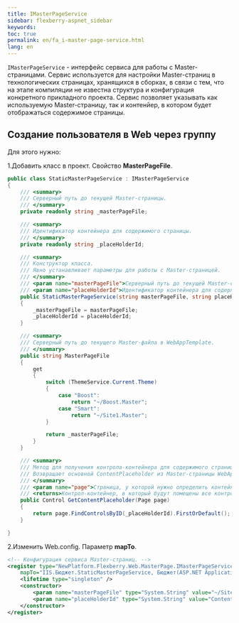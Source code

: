 ```yaml
---
title: IMasterPageService
sidebar: flexberry-aspnet_sidebar
keywords: 
toc: true
permalink: en/fa_i-master-page-service.html
lang: en
---
```


`IMasterPageService` - интерфейс сервиса для работы с Master-страницами.
Сервис используется для настройки Master-страниц в технологических страницах, хранящихся в сборках, в связи с тем, что на этапе компиляции не известна структура и конфигурация конкретного прикладного проекта. Сервис позволяет указывать как используемую Master-страницу, так и контенйер, в котором будет отображаться содержимое страницы.

## Создание пользователя в Web через группу

Для этого нужно:

1.Добавить класс в проект. Свойство **MasterPageFile**.

```csharp
public class StaticMasterPageService : IMasterPageService
{
    /// <summary>
    /// Серверный путь до текущей Master-страницы.
    /// </summary>
    private readonly string _masterPageFile;

    /// <summary>
    /// Идентификатор контейнера для содержимого страницы.
    /// </summary>
    private readonly string _placeHolderId;

    /// <summary>
    /// Конструктор класса.
    /// Явно устанавливает параметры для работы с Master-страницей.
    /// </summary>
    /// <param name="masterPageFile">Серверный путь до текущей Master-страницы.</param>
    /// <param name="placeHolderId">Идентификатор контейнера для содержимого страницы.</param>
    public StaticMasterPageService(string masterPageFile, string placeHolderId)
    {
        _masterPageFile = masterPageFile;
        _placeHolderId = placeHolderId;
    }

    /// <summary>
    /// Серверный путь до текущего Master-файла в WebAppTemplate.
    /// </summary>
    public string MasterPageFile
    {
        get
        {
            switch (ThemeService.Current.Theme)
            {
                case "Boost":
                    return "~/Boost.Master";
                case "Smart":
                    return "~/Site1.Master";
            }

            return _masterPageFile; 
        }
    }

    /// <summary>
    /// Метод для получения контрола-контейнера для содержимого страницы.
    /// Возвращает основной ContentPlaceholder из Master-страницы WebAppTemplate.
    /// </summary>
    /// <param name="page">Страница, у которой нужно определить контейнер для основного контента.</param>
    /// <returns>Контрол-контейнер, в который будут помещены все контролы страницы.</returns>
    public Control GetContentPlaceholder(Page page)
    {
        return page.FindControlsByID(_placeHolderId).FirstOrDefault();
    }

}
```

2.Изменить Web.config. Параметр **mapTo**.

```xml
<!-- Конфигурация сервиса Master-страниц. -->
<register type="NewPlatform.Flexberry.Web.MasterPage.IMasterPageService, ICSSoft.STORMNET.Web.AjaxControls" 
	mapTo="IIS.Бюджет.StaticMasterPageService, Бюджет(ASP.NET Application)">
	<lifetime type="singleton" />
	<constructor>
		<param name="masterPageFile" type="System.String" value="~/Site1.Master" />
		<param name="placeHolderId" type="System.String" value="ContentPlaceholder1" />
	</constructor>
</register>
```
